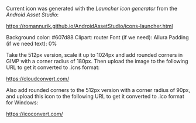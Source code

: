 Current icon was generated with the _Launcher icon generator_ from the
_Android Asset Studio_:

https://romannurik.github.io/AndroidAssetStudio/icons-launcher.html

Background color: #607d88
Clipart: router
Font (if we need): Allura
Padding (if we need text): 0%

Take the 512px version, scale it up to 1024px and add rounded corners in
GIMP with a corner radius of 180px. Then upload the image to the following
URL to get it converted to .icns format:

https://cloudconvert.com/

Also add rounded corners to the 512px version with a corner radius of 90px,
and upload this icon to the following URL to get it converted to .ico format
for Windows:

https://icoconvert.com/
